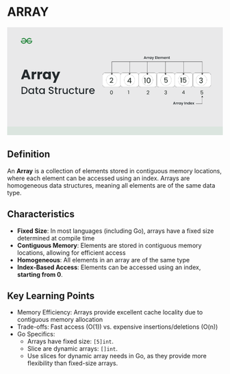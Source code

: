 # ARRAY

![Array](../images/array.png)

## Definition

An **Array** is a collection of elements stored in contiguous memory locations, where each element can be accessed using an index. Arrays are homogeneous data structures, meaning all elements are of the same data type.

## Characteristics

- **Fixed Size**: In most languages (including Go), arrays have a fixed size determined at compile time
- **Contiguous Memory**: Elements are stored in contiguous memory locations, allowing for efficient access
- **Homogeneous**: All elements in an array are of the same type
- **Index-Based Access**: Elements can be accessed using an index, **starting from 0**.

## Key Learning Points

- Memory Efficiency: Arrays provide excellent cache locality due to contiguous memory allocation
- Trade-offs: Fast access (O(1)) vs. expensive insertions/deletions (O(n))
- Go Specifics:
    - Arrays have fixed size: `[5]int`.
    - Slice are dynamic arrays: `[]int`.
    - Use slices for dynamic array needs in Go, as they provide more flexibility than fixed-size arrays.